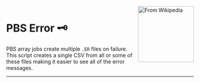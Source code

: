 <img src="https://upload.wikimedia.org/wikipedia/commons/3/33/Ancient_warded_lock_key_transparent.png" alt="From Wikipedia" height="150" align="right" caption="Text left hanging">

# PBS Error 🗝
PBS array jobs create multiple `.ER` files on failure. This script creates a single CSV from all or some of these files making it easier to see all of the error messages.

* * *
